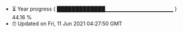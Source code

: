 - ⏳ Year progress { █████████████▁▁▁▁▁▁▁▁▁▁▁▁▁▁▁▁▁ } 44.16 %
- ⏰ Updated on Fri, 11 Jun 2021 04:27:50 GMT

